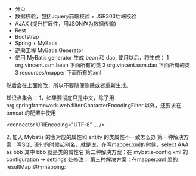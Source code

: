 * 分页
* 数据校验，包括Jquery前端校验 + JSR303后端校验
* AJAX (提升扩展性，用JSON作为数据传输)
* Rest
* Bootstrap
* Spring + MyBatis
* 逆向工程 MyBatis Generator
* 使用 MyBatis generator 生成 bean 和 dao, 使用以后，将生成：
1   org.vincent.ssm.bean 下面所有的类
2   org.vincent.ssm.dao  下面所有的类
3   resources/mapper 下面所有的xml

然后会在上面修改，所以不要随便删除或者重新生成。


知识点集合：
1，如果要彻底只是中文，除了用 org.springframework.web.filter.CharacterEncodingFilter 以外，还要求在 tomcat 的配置中使用

<connector URIEncoding="UTF-8" ... />

2, 加入 Mybatis 的表对应的属性和 entity 的类属性不一致怎么办
第一种解决方案：写SQL 语句的时候起别名，就是说，在写mapper.xml的时候，select AAA as bbb 其中 bbb 就是类的属性名
第二种解决方案：在 mybatis-config.xml 的configuration -> settings 处修改：<setting name="mapUnderscoreToCamelCase" value="true"/>
第三种解决方案：在mapper.xml 里的 resultMap 进行mapping:

  <resultMap id="BaseResultMap" type="org.vincent.ssm.bean.Department">
    <id column="dept_id" jdbcType="INTEGER" property="deptId" />
    <result column="dept_name" jdbcType="VARCHAR" property="deptName" />
  </resultMap>